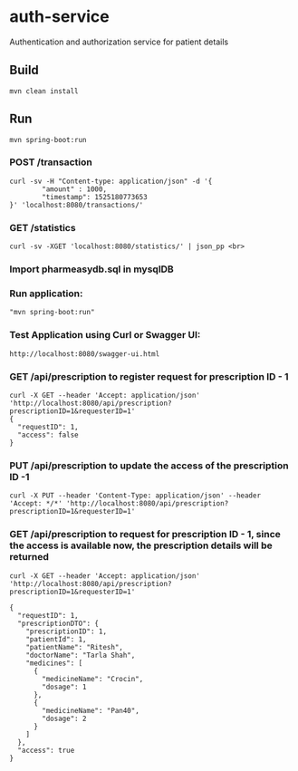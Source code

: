 # auth-service
Authentication and authorization service for patient details


## Build
    mvn clean install

## Run
    mvn spring-boot:run

### POST /transaction
    curl -sv -H "Content-type: application/json" -d '{
            "amount" : 1000,
            "timestamp": 1525180773653
    }' 'localhost:8080/transactions/'

### GET /statistics
    curl -sv -XGET 'localhost:8080/statistics/' | json_pp <br>

### Import pharmeasydb.sql in mysqlDB

### Run application:
    "mvn spring-boot:run" 
    
### Test Application using Curl or Swagger UI:
    http://localhost:8080/swagger-ui.html

### GET /api/prescription to register request for prescription ID - 1
    curl -X GET --header 'Accept: application/json' 'http://localhost:8080/api/prescription?prescriptionID=1&requesterID=1'
    {
      "requestID": 1,
      "access": false
    }
    
### PUT /api/prescription to update the access of the prescription ID -1
    curl -X PUT --header 'Content-Type: application/json' --header 'Accept: */*' 'http://localhost:8080/api/prescription?prescriptionID=1&requesterID=1'


### GET /api/prescription to request for prescription ID - 1, since the access is available now, the prescription details will be returned
    curl -X GET --header 'Accept: application/json' 'http://localhost:8080/api/prescription?prescriptionID=1&requesterID=1'

    {
      "requestID": 1,
      "prescriptionDTO": {
        "prescriptionID": 1,
        "patientId": 1,
        "patientName": "Ritesh",
        "doctorName": "Tarla Shah",
        "medicines": [
          {
            "medicineName": "Crocin",
            "dosage": 1
          },
          {
            "medicineName": "Pan40",
            "dosage": 2
          }
        ]
      },
      "access": true
    }
